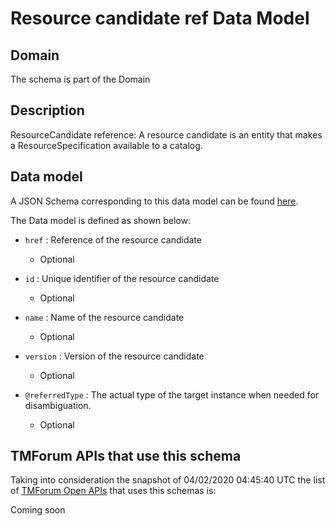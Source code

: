 # Resource candidate ref Data Model

## Domain

The  schema is part of the  Domain

## Description

ResourceCandidate reference: A resource candidate is an entity that makes a ResourceSpecification available to a catalog.

## Data model

A JSON Schema corresponding to this data model can be found
[here](https://github.com/tmforum-rand/schemas/blob/candidates/Resource/ResourceCandidateRef.schema.json).

The Data model is defined as shown below:
- `href` : Reference of the resource candidate

  - Optional

- `id` : Unique identifier of the resource candidate

  - Optional

- `name` : Name of the resource candidate

  - Optional

- `version` : Version of the resource candidate

  - Optional

- `@referredType` : The actual type of the target instance when needed for disambiguation.

  - Optional





## TMForum APIs that use this schema

Taking into consideration the snapshot of 04/02/2020 04:45:40 UTC the list of [TMForum Open APIs](https://www.tmforum.org/open-apis/) that uses this schemas is:

Coming soon